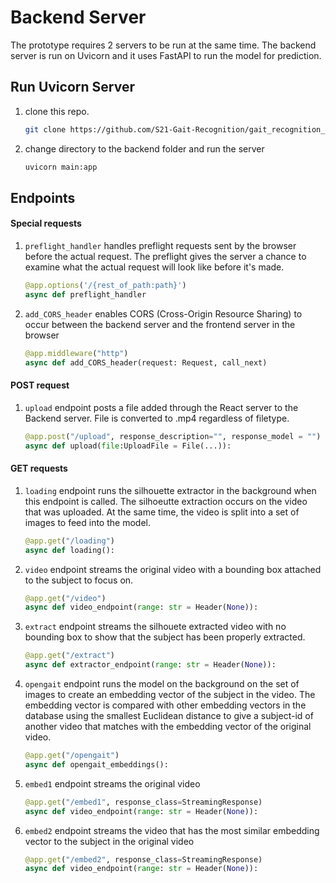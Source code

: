 # Backend Server
The prototype requires 2 servers to be run at the same time. The backend server is run on Uvicorn and it uses FastAPI to run the model for prediction.

## Run Uvicorn Server 
1. clone this repo.
    ```bash
    git clone https://github.com/S21-Gait-Recognition/gait_recognition_prototype
    ```
2. change directory to the backend folder and run the server  
    ```bash
    uvicorn main:app 
    ```

## Endpoints 

#### Special requests

1. `preflight_handler` handles preflight requests sent by the browser before the actual request. The preflight gives the server a chance to examine what the actual request will look like before it's made.
    ```python
    @app.options('/{rest_of_path:path}')
    async def preflight_handler
    ```

2. `add_CORS_header` enables CORS (Cross-Origin Resource Sharing) to occur between the backend server and the frontend server in the browser
    ```python
    @app.middleware("http")
    async def add_CORS_header(request: Request, call_next)
    ```

#### POST request
1. `upload` endpoint posts a file added through the React server to the Backend server. File is converted to .mp4 regardless of filetype.
    ```python
    @app.post("/upload", response_description="", response_model = "")
    async def upload(file:UploadFile = File(...)):
    ```

#### GET requests
1. `loading` endpoint runs the silhouette extractor in the background when this endpoint is called. The silhoeutte extraction occurs on the video that was uploaded. At the same time, the video is split into a set of images to feed into the model.
    ```python
    @app.get("/loading")
    async def loading():
    ```
2. `video` endpoint streams the original video with a bounding box attached to the subject to focus on.
    ```python
    @app.get("/video")
    async def video_endpoint(range: str = Header(None)):
    ```
3. `extract` endpoint streams the silhouete extracted video with no bounding box to show that the subject has been properly extracted.
    ```python
    @app.get("/extract")
    async def extractor_endpoint(range: str = Header(None)):
    ```
4. `opengait` endpoint runs the model on the background on the set of images to create an embedding vector of the subject in the video. The embedding vector is compared with other embedding vectors in the database using the smallest Euclidean distance to give a subject-id of another video that matches with the embedding vector of the original video.
    ```python
    @app.get("/opengait")
    async def opengait_embeddings():
    ```
5. `embed1` endpoint streams the original video
    ```python
    @app.get("/embed1", response_class=StreamingResponse)
    async def video_endpoint(range: str = Header(None)):
    ```
6. `embed2` endpoint streams the video that has the most similar embedding vector to the subject in the original video
    ```python
    @app.get("/embed2", response_class=StreamingResponse)
    async def video_endpoint(range: str = Header(None)):
    ```